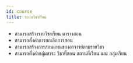 ```yaml
---
id: course
title: ระบบวิชาเรียน
---
```


* สามารถสร้างรายวิชาเรียน ตารางสอน
* สามารถตั้งค่าการยกเลิกการสอน
* สามารถสร้างการสอนแทนของอาจารย์ตามรายวิชา
* สามารถตั้งค่ากลุ่มสาระ วิชาที่สอน สถานที่เรียน และ กลุ่มเรียน
